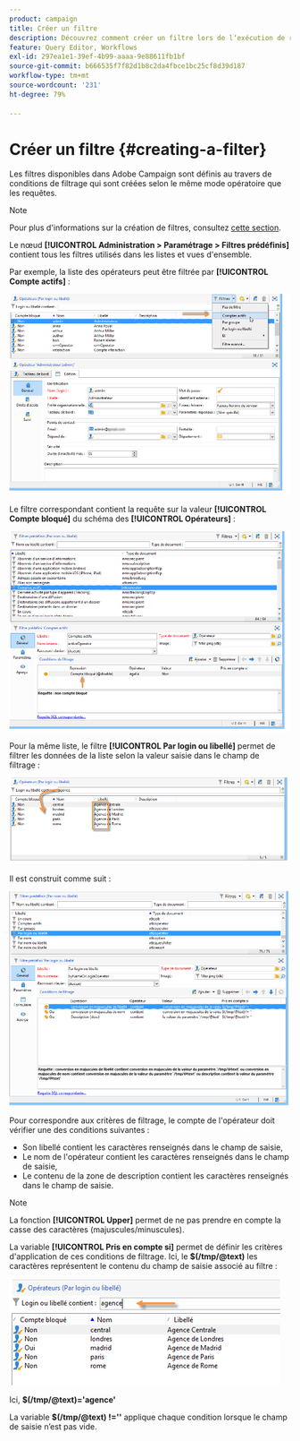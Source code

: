 ```yaml
---
product: campaign
title: Créer un filtre
description: Découvrez comment créer un filtre lors de lʼexécution de requêtes
feature: Query Editor, Workflows
exl-id: 297ea1e1-39ef-4b99-aaaa-9e88611fb1bf
source-git-commit: b666535f7f82d1b8c2da4fbce1bc25cf8d39d187
workflow-type: tm+mt
source-wordcount: '231'
ht-degree: 79%

---
```


# Créer un filtre {#creating-a-filter}



Les filtres disponibles dans Adobe Campaign sont définis au travers de conditions de filtrage qui sont créées selon le même mode opératoire que les requêtes.

>[!NOTE]
>
>Pour plus d&#39;informations sur la création de filtres, consultez [cette section](../../platform/using/filtering-options.md).

Le nœud **[!UICONTROL Administration > Paramétrage > Filtres prédéfinis]** contient tous les filtres utilisés dans les listes et vues d&#39;ensemble.

Par exemple, la liste des opérateurs peut être filtrée par **[!UICONTROL Compte actifs]** :

![](assets/query_editor_filter_sample_1.png)

Le filtre correspondant contient la requête sur la valeur **[!UICONTROL Compte bloqué]** du schéma des **[!UICONTROL Opérateurs]** :

![](assets/query_editor_filter_sample_2.png)

Pour la même liste, le filtre **[!UICONTROL Par login ou libellé]** permet de filtrer les données de la liste selon la valeur saisie dans le champ de filtrage :

![](assets/query_editor_filter_sample_3.png)

Il est construit comme suit :

![](assets/query_editor_filter_sample_4.png)

Pour correspondre aux critères de filtrage, le compte de l&#39;opérateur doit vérifier une des conditions suivantes :

* Son libellé contient les caractères renseignés dans le champ de saisie,
* Le nom de l&#39;opérateur contient les caractères renseignés dans le champ de saisie,
* Le contenu de la zone de description contient les caractères renseignés dans le champ de saisie.

>[!NOTE]
>
>La fonction **[!UICONTROL Upper]** permet de ne pas prendre en compte la casse des caractères (majuscules/minuscules).

La variable **[!UICONTROL Pris en compte si]** permet de définir les critères d&#39;application de ces conditions de filtrage. Ici, le **$(/tmp/@text)** les caractères représentent le contenu du champ de saisie associé au filtre :

![](assets/query_editor_filter_sample_5.png)

Ici, **$(/tmp/@text)=&#39;agence&#39;**

La variable **$(/tmp/@text) !=&#39;&#39;** applique chaque condition lorsque le champ de saisie n’est pas vide.
